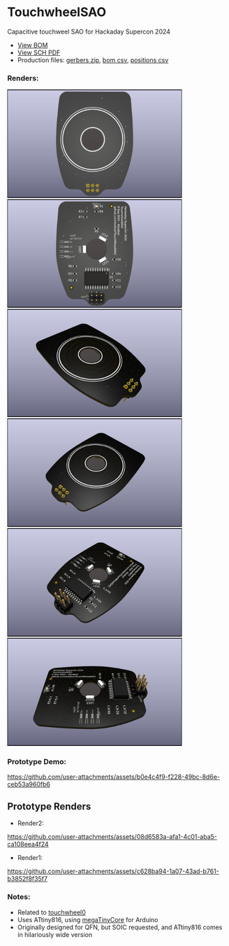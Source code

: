# TouchwheelSAO


Capacitive touchweel SAO for Hackaday Supercon 2024

* [View BOM](https://todbot.github.io/TouchwheelSAO/schematics/TouchwheelSAO/bom/ibom.html)
* [View SCH PDF](https://todbot.github.io/TouchwheelSAO/schematics/TouchwheelSAO/TouchwheelSAO_sch.pdf)
* Production files: [gerbers zip](https://todbot.github.io/TouchwheelSAO/schematics/TouchwheelSAO/production/TouchWheelSAO.zip), [bom csv](https://todbot.github.io/TouchwheelSAO/schematics/TouchwheelSAO/production/bom.csv), [positions csv](https://todbot.github.io/TouchwheelSAO/schematics/TouchwheelSAO/production/positions.csv)

### Renders:

<a href="./docs/renders/TouchwheelSAO-render0.jpg"><img src="./docs/renders/TouchwheelSAO-render0.jpg" width=400></a>
<a href="./docs/renders/TouchwheelSAO-render1.jpg"><img src="./docs/renders/TouchwheelSAO-render1.jpg" width=400></a>
<a href="./docs/renders/TouchwheelSAO-render2.jpg"><img src="./docs/renders/TouchwheelSAO-render2.jpg" width=400></a>
<a href="./docs/renders/TouchwheelSAO-render3.jpg"><img src="./docs/renders/TouchwheelSAO-render3.jpg" width=400></a>
<a href="./docs/renders/TouchwheelSAO-render4.jpg"><img src="./docs/renders/TouchwheelSAO-render4.jpg" width=400></a>
<a href="./docs/renders/TouchwheelSAO-render5.jpg"><img src="./docs/renders/TouchwheelSAO-render5.jpg" width=400></a>

### Prototype Demo: 


https://github.com/user-attachments/assets/b0e4c4f9-f228-49bc-8d6e-ceb53a960fb6



## Prototype Renders

* Render2:

https://github.com/user-attachments/assets/08d6583a-afa1-4c01-aba5-ca108eea4f24

* Render1:

https://github.com/user-attachments/assets/c628ba94-1a07-43ad-b761-b3852f8f35f7

### Notes:

* Related to [touchwheel0](https://github.com/todbot/touchwheels)
* Uses ATtiny816, using [megaTinyCore](https://github.com/SpenceKonde/megaTinyCore) for Arduino
* Originally designed for QFN, but SOIC requested, and ATtiny816 comes in hilariously wide version

